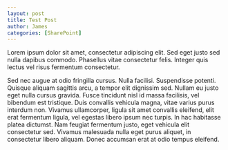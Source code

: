 ```yaml
---
layout: post
title: Test Post
author: James
categories: [SharePoint]
---
```

Lorem ipsum dolor sit amet, consectetur adipiscing elit. Sed eget justo sed nulla dapibus commodo. Phasellus vitae consectetur felis. Integer quis lectus vel risus fermentum consectetur.

Sed nec augue at odio fringilla cursus. Nulla facilisi. Suspendisse potenti. Quisque aliquam sagittis arcu, a tempor elit dignissim sed. Nullam eu justo eget nulla cursus gravida. Fusce tincidunt nisl id massa facilisis, vel bibendum est tristique. Duis convallis vehicula magna, vitae varius purus interdum non. Vivamus ullamcorper, ligula sit amet convallis eleifend, elit erat fermentum ligula, vel egestas libero ipsum nec turpis. In hac habitasse platea dictumst. Nam feugiat fermentum justo, eget vehicula elit consectetur sed. Vivamus malesuada nulla eget purus aliquet, in consectetur libero aliquam. Donec accumsan erat at odio tempus eleifend.
